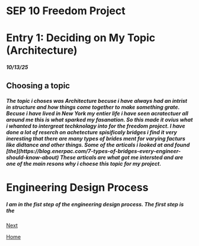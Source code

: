 <h1> SEP 10 Freedom Project</h1>
<h1>Entry 1: Deciding on My Topic (Architecture)</h1>
<h5>10/13/25</h5>
<h2>Choosing a topic</h2>
<h5>The topic i choses was Architecture becuse i have always had an intrist in structure and how things come together to make something grate. Becuse i have lived in New York my entier life i have seen acratectuer all around me this is what sparked my fasanation. So this made it ovius what i whanted to intergreat techknolagy into for the freedom project. I have done a lot of reserch on achetecture spisificaly bridges i find it very ineresting that there are many types of brides ment for varying facturs like didtance and other things. Some of the articals i looked at and found [the](https://blog.enerpac.com/7-types-of-bridges-every-engineer-should-know-about) These articals are what got me intersted and are one of the main resons why i choese this topic for my project.</h5>

<h1>Engineering Design Process</h1>
<h5>I am in the fist step of the engineering design process. The first step is the </h5>



[Next](entry02.md)

[Home](../README.md)
